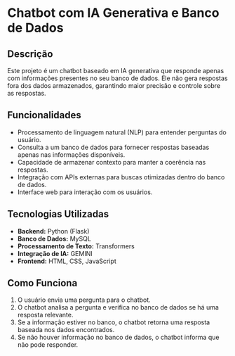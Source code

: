# Chatbot com IA Generativa e Banco de Dados

## Descrição

Este projeto é um chatbot baseado em IA generativa que responde apenas com informações presentes no seu banco de dados. Ele não gera respostas fora dos dados armazenados, garantindo maior precisão e controle sobre as respostas.

## Funcionalidades

- Processamento de linguagem natural (NLP) para entender perguntas do usuário.
- Consulta a um banco de dados para fornecer respostas baseadas apenas nas informações disponíveis.
- Capacidade de armazenar contexto para manter a coerência nas respostas.
- Integração com APIs externas para buscas otimizadas dentro do banco de dados.
- Interface web para interação com os usuários.

## Tecnologias Utilizadas

- **Backend:** Python (Flask)
- **Banco de Dados:** MySQL
- **Processamento de Texto:** Transformers 
- **Integração de IA:** GEMINI
- **Frontend:** HTML, CSS, JavaScript 

## Como Funciona

1. O usuário envia uma pergunta para o chatbot.
2. O chatbot analisa a pergunta e verifica no banco de dados se há uma resposta relevante.
3. Se a informação estiver no banco, o chatbot retorna uma resposta baseada nos dados encontrados.
4. Se não houver informação no banco de dados, o chatbot informa que não pode responder.


